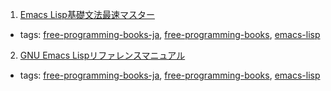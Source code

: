 1. [Emacs Lisp基礎文法最速マスター](http://d.hatena.ne.jp/rubikitch/20100201/elispsyntax)
  * tags: [free-programming-books-ja](tags/free-programming-books-ja.md), [free-programming-books](tags/free-programming-books.md), [emacs-lisp](tags/emacs-lisp.md)
2. [GNU Emacs Lispリファレンスマニュアル](http://www.bookshelf.jp/texi/elisp-manual/21-2-8/jp/elisp.html)
  * tags: [free-programming-books-ja](tags/free-programming-books-ja.md), [free-programming-books](tags/free-programming-books.md), [emacs-lisp](tags/emacs-lisp.md)
